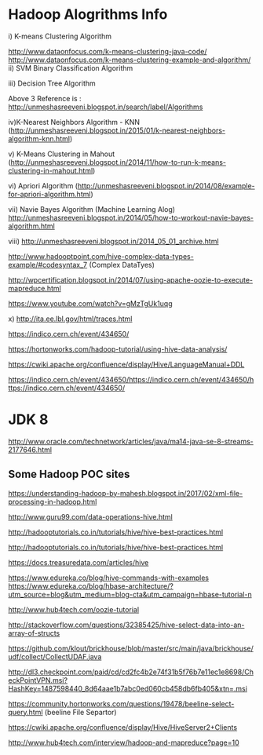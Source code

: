 # Hadoop Alogrithms Info

i) K-means Clustering Algorithm

http://www.dataonfocus.com/k-means-clustering-java-code/
http://www.dataonfocus.com/k-means-clustering-example-and-algorithm/
ii) SVM Binary Classification Algorithm

iii) Decision Tree Algorithm

Above 3 Reference is : http://unmeshasreeveni.blogspot.in/search/label/Algorithms

iv)K-Nearest Neighbors Algorithm - KNN (http://unmeshasreeveni.blogspot.in/2015/01/k-nearest-neighbors-algorithm-knn.html)

v) K-Means Clustering in Mahout (http://unmeshasreeveni.blogspot.in/2014/11/how-to-run-k-means-clustering-in-mahout.html)

vi) Apriori Algorithm (http://unmeshasreeveni.blogspot.in/2014/08/example-for-apriori-algorithm.html)

vii) Navie Bayes Algorithm (Machine Learning Alog) http://unmeshasreeveni.blogspot.in/2014/05/how-to-workout-navie-bayes-algorithm.html 


viii) http://unmeshasreeveni.blogspot.in/2014_05_01_archive.html

http://www.hadooptpoint.com/hive-complex-data-types-example/#codesyntax_7 (Complex DataTyes)

http://wpcertification.blogspot.in/2014/07/using-apache-oozie-to-execute-mapreduce.html

https://www.youtube.com/watch?v=gMzTgUk1uqg

x) http://ita.ee.lbl.gov/html/traces.html

https://indico.cern.ch/event/434650/

https://hortonworks.com/hadoop-tutorial/using-hive-data-analysis/

https://cwiki.apache.org/confluence/display/Hive/LanguageManual+DDL


https://indico.cern.ch/event/434650/https://indico.cern.ch/event/434650/https://indico.cern.ch/event/434650/

# JDK 8
http://www.oracle.com/technetwork/articles/java/ma14-java-se-8-streams-2177646.html


## Some Hadoop POC sites
https://understanding-hadoop-by-mahesh.blogspot.in/2017/02/xml-file-processing-in-hadoop.html

http://www.guru99.com/data-operations-hive.html


http://hadooptutorials.co.in/tutorials/hive/hive-best-practices.html


http://hadooptutorials.co.in/tutorials/hive/hive-best-practices.html


https://docs.treasuredata.com/articles/hive


https://www.edureka.co/blog/hive-commands-with-examples
https://www.edureka.co/blog/hbase-architecture/?utm_source=blog&utm_medium=blog-cta&utm_campaign=hbase-tutorial-n

http://www.hub4tech.com/oozie-tutorial

http://stackoverflow.com/questions/32385425/hive-select-data-into-an-array-of-structs

https://github.com/klout/brickhouse/blob/master/src/main/java/brickhouse/udf/collect/CollectUDAF.java


http://dl3.checkpoint.com/paid/cd/cd2fc4b2e74f31b5f76b7e11ec1e8698/CheckPointVPN.msi?HashKey=1487598440_8d64aae1b7abc0ed060cb458db6fb405&xtn=.msi 


https://community.hortonworks.com/questions/19478/beeline-select-query.html (beeline File Separtor)

https://cwiki.apache.org/confluence/display/Hive/HiveServer2+Clients




http://www.hub4tech.com/interview/hadoop-and-mapreduce?page=10




